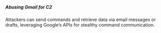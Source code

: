 ##### Abusing Gmail for C2

Attackers can send commands and retrieve data via email messages or drafts, leveraging Google’s APIs for stealthy command communication.
